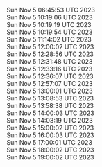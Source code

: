 Sun Nov  5 06:45:53 UTC 2023 <br/>
Sun Nov  5 10:19:06 UTC 2023 <br/>
Sun Nov  5 10:19:19 UTC 2023 <br/>
Sun Nov  5 10:19:54 UTC 2023 <br/>
Sun Nov  5 11:14:02 UTC 2023 <br/>
Sun Nov  5 12:00:02 UTC 2023 <br/>
Sun Nov  5 12:28:56 UTC 2023 <br/>
Sun Nov  5 12:31:48 UTC 2023 <br/>
Sun Nov  5 12:33:16 UTC 2023 <br/>
Sun Nov  5 12:36:07 UTC 2023 <br/>
Sun Nov  5 12:57:07 UTC 2023 <br/>
Sun Nov  5 13:00:01 UTC 2023 <br/>
Sun Nov  5 13:08:53 UTC 2023 <br/>
Sun Nov  5 13:58:38 UTC 2023 <br/>
Sun Nov  5 14:00:03 UTC 2023 <br/>
Sun Nov  5 14:03:19 UTC 2023 <br/>
Sun Nov  5 15:00:02 UTC 2023 <br/>
Sun Nov  5 16:00:03 UTC 2023 <br/>
Sun Nov  5 17:00:01 UTC 2023 <br/>
Sun Nov  5 18:00:02 UTC 2023 <br/>
Sun Nov  5 19:00:02 UTC 2023 <br/>
